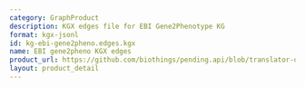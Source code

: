 ```yaml
---
category: GraphProduct
description: KGX edges file for EBI Gene2Phenotype KG
format: kgx-jsonl
id: kg-ebi-gene2pheno.edges.kgx
name: EBI gene2pheno KGX edges
product_url: https://github.com/biothings/pending.api/blob/translator-output/plugins/ebi_gene2phenotype/EBIgene2pheno_kgx_edges.jsonl
layout: product_detail
---
```

